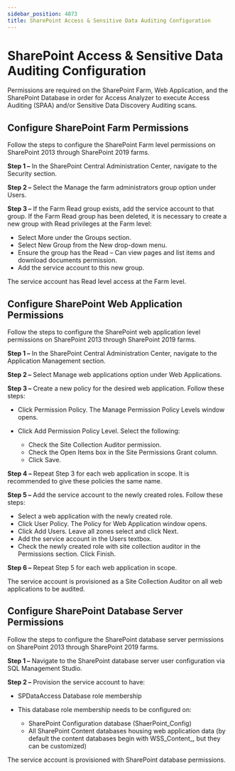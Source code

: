 ```yaml
---
sidebar_position: 4873
title: SharePoint Access & Sensitive Data Auditing Configuration
---
```


# SharePoint Access & Sensitive Data Auditing Configuration

Permissions are required on the SharePoint Farm, Web Application, and the SharePoint Database in order for Access Analyzer to execute Access Auditing (SPAA) and/or Sensitive Data Discovery Auditing scans.

## Configure SharePoint Farm Permissions

Follow the steps to configure the SharePoint Farm level permissions on SharePoint 2013 through SharePoint 2019 farms.

**Step 1 –** In the SharePoint Central Administration Center, navigate to the Security section.

**Step 2 –** Select the Manage the farm administrators group option under Users.

**Step 3 –** If the Farm Read group exists, add the service account to that group. If the Farm Read group has been deleted, it is necessary to create a new group with Read privileges at the Farm level:

* Select More under the Groups section.
* Select New Group from the New drop-down menu.
* Ensure the group has the Read – Can view pages and list items and download documents permission.
* Add the service account to this new group.

The service account has Read level access at the Farm level.

## Configure SharePoint Web Application Permissions

Follow the steps to configure the SharePoint web application level permissions on SharePoint 2013 through SharePoint 2019 farms.

**Step 1 –** In the SharePoint Central Administration Center, navigate to the Application Management section.

**Step 2 –** Select Manage web applications option under Web Applications.

**Step 3 –** Create a new policy for the desired web application. Follow these steps:

* Click Permission Policy. The Manage Permission Policy Levels window opens.
* Click Add Permission Policy Level. Select the following:

  * Check the Site Collection Auditor permission.
  * Check the Open Items box in the Site Permissions Grant column.
  * Click Save.

**Step 4 –** Repeat Step 3 for each web application in scope. It is recommended to give these policies the same name.

**Step 5 –** Add the service account to the newly created roles. Follow these steps:

* Select a web application with the newly created role.
* Click User Policy. The Policy for Web Application window opens.
* Click Add Users. Leave all zones select and click Next.
* Add the service account in the Users textbox.
* Check the newly created role with site collection auditor in the Permissions section. Click Finish.

**Step 6 –** Repeat Step 5 for each web application in scope.

The service account is provisioned as a Site Collection Auditor on all web applications to be audited.

## Configure SharePoint Database Server Permissions

Follow the steps to configure the SharePoint database server permissions on SharePoint 2013 through SharePoint 2019 farms.

**Step 1 –** Navigate to the SharePoint database server user configuration via SQL Management Studio.

**Step 2 –** Provision the service account to have:

* SPDataAccess Database role membership
* This database role membership needs to be configured on:

  * SharePoint Configuration database (ShaerPoint\_Config)
  * All SharePoint Content databases housing web application data (by default the content databases begin with WSS\_Content\_, but they can be customized)

The service account is provisioned with SharePoint database permissions.